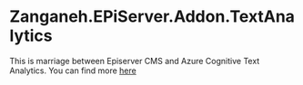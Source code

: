 # Zanganeh.EPiServer.Addon.TextAnalytics

This is marriage between Episerver CMS and Azure Cognitive Text Analytics. You can find more [here](http://azanganeh.com/blog/2016/11/21/azure-cognitive-text-analytics-key-phraser-used-to-tag-an-episerver-content/)
